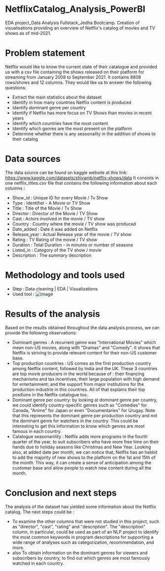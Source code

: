 # NetflixCatalog_Analysis_PowerBI
EDA project_Data Analysis Fullstack_Jedha Bootcamp. Creation of visualisations providing an overview of Netflix's catalog of movies and TV shows as of mid-2021.

# Problem statement
Netflix would like to know the current state of their catalogue and provided us with a csv file containing the shows released on their platform for streaming from January 2008 to September 2021. It contains 8808 rows/shows and 12 columns. They would like us to answer the following questions:

- Extract the main statistics about the dataset
- Identify in how many countries Netflix content is produced
- Identify dominant genre per country
- Identify if Netflix has more focus on TV Shows than movies in recent years
- Identify which countries have the most content
- Identify which genres are the most present on the platform
- Determine whether there is any seasonality in the addition of shows to their catalog

# Data sources
The data source can be found on kaggle website at this link: https://www.kaggle.com/datasets/shivamb/netflix-shows/data
It consists in one netflix_titles.csv file that contains the following information about each columns : 

- Show_id	: Unique ID for every Movie / Tv Show
- Type : Identifier - A Movie or TV Show
- Title : Title of the Movie / Tv Show
- Director : Director of the Movie / TV Show
- Cast : Actors involved in the movie / TV show
- Country : Country where the movie / TV show was produced
- Date_added : Date it was added on Netflix
- Release_year :	Actual Release year of the movie / TV show
- Rating : TV Rating of the movie / TV show
- Duration : Total Duration - in minutes or number of seasons
- Listed_in :	Category of the TV show / movie
- Description :	The summary description

# Methodology and tools used

- Step : Data cleaning | EDA | Visualizations
- Used tool : ![image](https://github.com/MichAdeola/NetflixCatalog_Analysis_PowerBI/assets/105505715/022dc6f4-91ab-4b50-a813-6130cc0b8f51)

# Results of the analysis
Based on the results obtained throughout the data analysis process, we can provide the following observations:

- Dominant genres : A recurrent genre was "International Movies" which mean non-US movies, along with "Dramas" and "Comedy". It shows that Netflix is striving to provide relevant content for their non-US customer base.
- Top production countries : US comes as the first production country among Netflix content, followed by India and the UK. These 3 countries are top movie producers in the world because of :  their financing mechanisms and tax incentives; their large population with high demand for entertainment; and the support from major institutions for the production industrie in this countries. All of that explains their top positions in the Netflix catalogue too.
- Dominant genre per country: by looking at dominant genre per country, we could identify country-specific genres such as "Comedies" for Canada, "Anime" for Japan or even "Documentaries" for Urugay. Note that this represents the dominant genre per production country and not the dominant genre for watchers in the country. This could be interesting to get this information to know which genres are most famous in each country.
- Catalogue seasonanility : Netflix adds more programs in the fourth quarter of the year, to suit subscribers who have more free time on their hands due to holiday seasons like Christmas and New Year. Looking also, at added date per month, we can notice that, Netflix has an habbit to add the majority of new shows to the platform on the 1st  and 15th of the month. This way, it can create a sense of anticipation among the customer base and allow people to watch new content during all the month.

# Conclusion and next steps

The analysis of the dataset has yielded some information about the Netflix catalog. The next steps could be :
- To examine the other columns that were not studied in this project, such as "director", "cast", "rating" and "description". The "description" column, in particular, could be used as part of an NLP project to identify the most common keywords in program descriptions for supporting a wide range of analyses such as categorization, recommendation, and more.
- also To obtain information on the dominant genres for viewers and subscribers by country, to find out which genres are most famously watched in each country.

